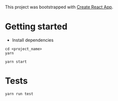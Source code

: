 This project was bootstrapped with [Create React App](https://github.com/facebook/create-react-app).

# Getting started

- Install dependencies

```
cd <project_name>
yarn
```
```
yarn start
```
# Tests
```
yarn run test
```